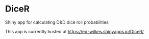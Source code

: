 # DiceR

Shiny app for calculating D&D dice roll probabilities

This app is currently hosted at https://ed-wilkes.shinyapps.io/DiceR/
